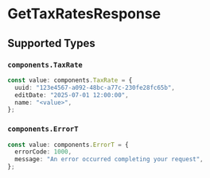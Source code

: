 # GetTaxRatesResponse


## Supported Types

### `components.TaxRate`

```typescript
const value: components.TaxRate = {
  uuid: "123e4567-a092-48bc-a77c-230fe28fc65b",
  editDate: "2025-07-01 12:00:00",
  name: "<value>",
};
```

### `components.ErrorT`

```typescript
const value: components.ErrorT = {
  errorCode: 1000,
  message: "An error occurred completing your request",
};
```

